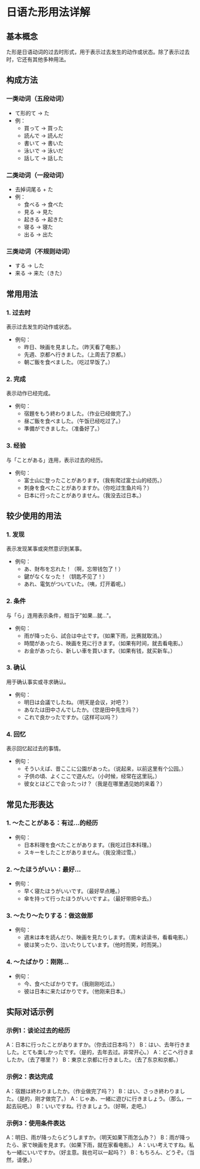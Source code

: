 # 日语た形用法详解

## 基本概念
た形是日语动词的过去时形式，用于表示过去发生的动作或状态。除了表示过去时，它还有其他多种用法。

## 构成方法

### 一类动词（五段动词）
- て形的て → た
- 例：
  - 買って → 買った
  - 読んで → 読んだ
  - 書いて → 書いた
  - 泳いで → 泳いだ
  - 話して → 話した

### 二类动词（一段动词）
- 去掉词尾る + た
- 例：
  - 食べる → 食べた
  - 見る → 見た
  - 起きる → 起きた
  - 寝る → 寝た
  - 出る → 出た

### 三类动词（不规则动词）
- する → した
- 来る → 来た（きた）

## 常用用法

### 1. 过去时
表示过去发生的动作或状态。

- 例句：
  - 昨日、映画を見ました。（昨天看了电影。）
  - 先週、京都へ行きました。（上周去了京都。）
  - 朝ご飯を食べました。（吃过早饭了。）

### 2. 完成
表示动作已经完成。

- 例句：
  - 宿題をもう終わりました。（作业已经做完了。）
  - 昼ご飯を食べました。（午饭已经吃过了。）
  - 準備ができました。（准备好了。）

### 3. 经验
与「ことがある」连用，表示过去的经历。

- 例句：
  - 富士山に登ったことがあります。（我有爬过富士山的经历。）
  - 刺身を食べたことがありますか。（你吃过生鱼片吗？）
  - 日本に行ったことがありません。（我没去过日本。）

## 较少使用的用法

### 1. 发现
表示发现某事或突然意识到某事。

- 例句：
  - あ、財布を忘れた！（啊，忘带钱包了！）
  - 鍵がなくなった！（钥匙不见了！）
  - あれ、電気がついていた。（咦，灯开着呢。）

### 2. 条件
与「ら」连用表示条件，相当于"如果...就..."。

- 例句：
  - 雨が降ったら、試合は中止です。（如果下雨，比赛就取消。）
  - 時間があったら、映画を見に行きます。（如果有时间，就去看电影。）
  - お金があったら、新しい車を買います。（如果有钱，就买新车。）

### 3. 确认
用于确认事实或寻求确认。

- 例句：
  - 明日は会議でしたね。（明天是会议，对吧？）
  - あなたは田中さんでしたか。（您是田中先生吗？）
  - これで良かったですか。（这样可以吗？）

### 4. 回忆
表示回忆起过去的事情。

- 例句：
  - そういえば、昔ここに公園があった。（说起来，以前这里有个公园。）
  - 子供の頃、よくここで遊んだ。（小时候，经常在这里玩。）
  - 彼女とはどこで会ったっけ？（我是在哪里遇见她的来着？）

## 常见た形表达

### 1. ～たことがある：有过...的经历
- 例句：
  - 日本料理を食べたことがあります。（我吃过日本料理。）
  - スキーをしたことがありません。（我没滑过雪。）

### 2. ～たほうがいい：最好...
- 例句：
  - 早く寝たほうがいいです。（最好早点睡。）
  - 傘を持って行ったほうがいいですよ。（最好带把伞去。）

### 3. ～たり～たりする：做这做那
- 例句：
  - 週末は本を読んだり、映画を見たりします。（周末读读书，看看电影。）
  - 彼は笑ったり、泣いたりしています。（他时而笑，时而哭。）

### 4. ～たばかり：刚刚...
- 例句：
  - 今、食べたばかりです。（我刚刚吃过。）
  - 彼は日本に来たばかりです。（他刚来日本。）

## 实际对话示例

### 示例1：谈论过去的经历
A：日本に行ったことがありますか。（你去过日本吗？）
B：はい、去年行きました。とても楽しかったです。（是的，去年去过。非常开心。）
A：どこへ行きましたか。（去了哪里？）
B：東京と京都に行きました。（去了东京和京都。）

### 示例2：表达完成
A：宿題は終わりましたか。（作业做完了吗？）
B：はい、さっき終わりました。（是的，刚才做完了。）
A：じゃあ、一緒に遊びに行きましょう。（那么，一起去玩吧。）
B：いいですね。行きましょう。（好啊，走吧。）

### 示例3：使用条件表达
A：明日、雨が降ったらどうしますか。（明天如果下雨怎么办？）
B：雨が降ったら、家で映画を見ます。（如果下雨，就在家看电影。）
A：いい考えですね。私も一緒にいいですか。（好主意。我也可以一起吗？）
B：もちろん、どうぞ。（当然，请便。） 